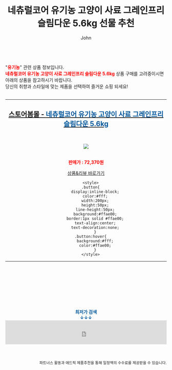 ﻿---
layout: post
title:  "네츄럴코어 유기농 고양이 사료 그레인프리 슬림다운 5.6kg 선물 추천"
author: John
categories: [ 유기농 ]
tags: [ 유기농, 유기농업기능사, 유기농 뜻, 유기농업기능사 실기, 유기농업기사, 유기농마루, 유기농업기능사 기출문제, 유기농업기능사 필기, 유기농 마크, 유기농업자재 ]
image: http://image.bom.co.kr/product/detail/RAD/1611020146486464/_200.jpg 
description: "네츄럴코어 유기농 고양이 사료 그레인프리 슬림다운 5.6kg 선물 추천 관련 상품으로 가장 고객 선호도가 높은 제품입니다."
toc: true
toc_sticky: true
---

<br>
"<b><font color='#ff0000'>유기농</font></b>" 관련 상품 정보입니다.
<br>
<b><font color='#ff0000'>네츄럴코어 유기농 고양이 사료 그레인프리 슬림다운 5.6kg</font></b> 상품 구매를 고려중이시면 아래의 상품을 참고하시기 바랍니다.
<br>
당신의 취향과 스타일에 맞는 제품을 선택하여 즐거운 쇼핑 되세요!
<br><br>
<hr>
<p>
    
<center><h2><a href="https://nico.kr/lAcF6V" target="_blank"><b>스토어봄몰 - <font color='#01579B'>네츄럴코어 유기농 고양이 사료 그레인프리 슬림다운 5.6kg</font></b></a></h2><br>

<a href="https://nico.kr/lAcF6V" target="_blank"><img src="http://image.bom.co.kr/product/detail/RAD/1611020146486464/_200.jpg"></a><br><br>

<b><font color='#ff0000'>판매가 : 72,370원 </font></b><br>

<a href="https://nico.kr/lAcF6V" target="_blank" class="button">상품&리뷰 바로가기</a><p>

        <style>
        .button{
            display:inline-block;
            color:#fff;
            width:200px;
            height:50px;
            line-height:50px;
            background:#ffae00;
            border:1px solid #ffae00;
            text-align:center;
            text-decoration:none;
            }
        .button:hover{
            background:#fff;
            color:#ffae00;
            }
        </style>

<hr>

<br><br><br><br><br><br><br>
<center><b><font color='#01579B' size='medium'>최저가 검색<br>
↓↓↓</font></b></center>
<center><iframe src="https://coupa.ng/b1Tbjx" width="100%" height="75" frameborder="0" scrolling="no" referrerpolicy="unsafe-url"></iframe></center>
<br><br>
<p>
<small>
    <div align="right">파트너스 활동과 애드픽 제품추천을 통해 일정액의 수수료를 제공받을 수 있습니다.</div>
</small>
</p>
